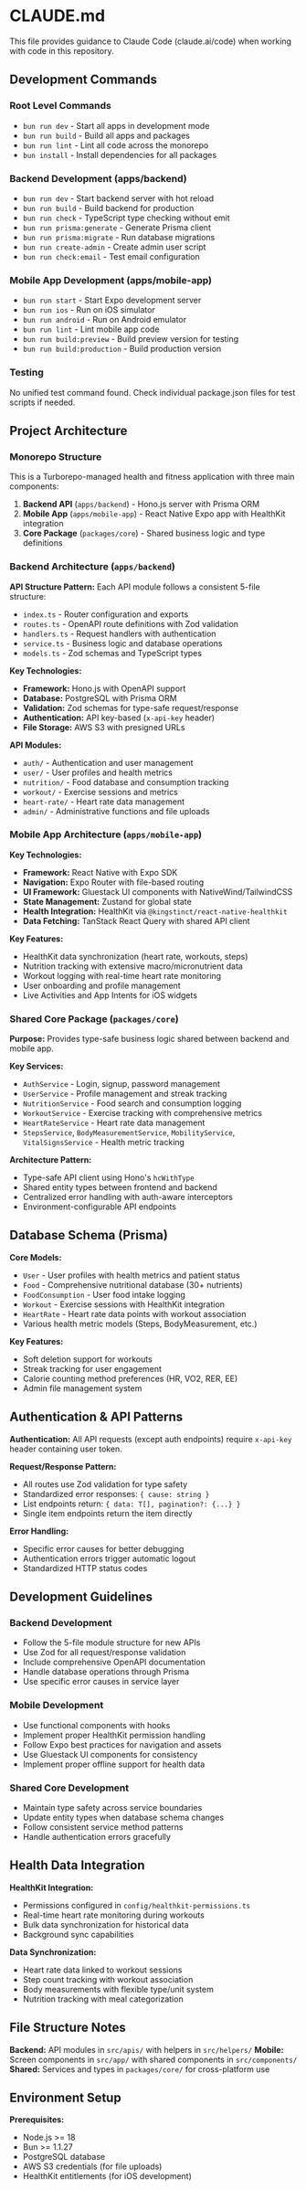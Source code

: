 # CLAUDE.md

This file provides guidance to Claude Code (claude.ai/code) when working with code in this repository.

## Development Commands

### Root Level Commands
- `bun run dev` - Start all apps in development mode
- `bun run build` - Build all apps and packages
- `bun run lint` - Lint all code across the monorepo
- `bun install` - Install dependencies for all packages

### Backend Development (apps/backend)
- `bun run dev` - Start backend server with hot reload
- `bun run build` - Build backend for production
- `bun run check` - TypeScript type checking without emit
- `bun run prisma:generate` - Generate Prisma client
- `bun run prisma:migrate` - Run database migrations
- `bun run create-admin` - Create admin user script
- `bun run check:email` - Test email configuration

### Mobile App Development (apps/mobile-app)
- `bun run start` - Start Expo development server
- `bun run ios` - Run on iOS simulator
- `bun run android` - Run on Android emulator
- `bun run lint` - Lint mobile app code
- `bun run build:preview` - Build preview version for testing
- `bun run build:production` - Build production version

### Testing
No unified test command found. Check individual package.json files for test scripts if needed.

## Project Architecture

### Monorepo Structure
This is a Turborepo-managed health and fitness application with three main components:

1. **Backend API** (`apps/backend`) - Hono.js server with Prisma ORM
2. **Mobile App** (`apps/mobile-app`) - React Native Expo app with HealthKit integration
3. **Core Package** (`packages/core`) - Shared business logic and type definitions

### Backend Architecture (`apps/backend`)

**API Structure Pattern:**
Each API module follows a consistent 5-file structure:
- `index.ts` - Router configuration and exports
- `routes.ts` - OpenAPI route definitions with Zod validation
- `handlers.ts` - Request handlers with authentication
- `service.ts` - Business logic and database operations
- `models.ts` - Zod schemas and TypeScript types

**Key Technologies:**
- **Framework:** Hono.js with OpenAPI support
- **Database:** PostgreSQL with Prisma ORM
- **Validation:** Zod schemas for type-safe request/response
- **Authentication:** API key-based (`x-api-key` header)
- **File Storage:** AWS S3 with presigned URLs

**API Modules:**
- `auth/` - Authentication and user management
- `user/` - User profiles and health metrics
- `nutrition/` - Food database and consumption tracking
- `workout/` - Exercise sessions and metrics
- `heart-rate/` - Heart rate data management
- `admin/` - Administrative functions and file uploads

### Mobile App Architecture (`apps/mobile-app`)

**Key Technologies:**
- **Framework:** React Native with Expo SDK
- **Navigation:** Expo Router with file-based routing
- **UI Framework:** Gluestack UI components with NativeWind/TailwindCSS
- **State Management:** Zustand for global state
- **Health Integration:** HealthKit via `@kingstinct/react-native-healthkit`
- **Data Fetching:** TanStack React Query with shared API client

**Key Features:**
- HealthKit data synchronization (heart rate, workouts, steps)
- Nutrition tracking with extensive macro/micronutrient data
- Workout logging with real-time heart rate monitoring
- User onboarding and profile management
- Live Activities and App Intents for iOS widgets

### Shared Core Package (`packages/core`)

**Purpose:** Provides type-safe business logic shared between backend and mobile app.

**Key Services:**
- `AuthService` - Login, signup, password management
- `UserService` - Profile management and streak tracking
- `NutritionService` - Food search and consumption logging
- `WorkoutService` - Exercise tracking with comprehensive metrics
- `HeartRateService` - Heart rate data management
- `StepsService`, `BodyMeasurementService`, `MobilityService`, `VitalSignsService` - Health metric tracking

**Architecture Pattern:**
- Type-safe API client using Hono's `hcWithType`
- Shared entity types between frontend and backend
- Centralized error handling with auth-aware interceptors
- Environment-configurable API endpoints

## Database Schema (Prisma)

**Core Models:**
- `User` - User profiles with health metrics and patient status
- `Food` - Comprehensive nutritional database (30+ nutrients)
- `FoodConsumption` - User food intake logging
- `Workout` - Exercise sessions with HealthKit integration
- `HeartRate` - Heart rate data points with workout association
- Various health metric models (Steps, BodyMeasurement, etc.)

**Key Features:**
- Soft deletion support for workouts
- Streak tracking for user engagement
- Calorie counting method preferences (HR, VO2, RER, EE)
- Admin file management system

## Authentication & API Patterns

**Authentication:** All API requests (except auth endpoints) require `x-api-key` header containing user token.

**Request/Response Pattern:**
- All routes use Zod validation for type safety
- Standardized error responses: `{ cause: string }`
- List endpoints return: `{ data: T[], pagination?: {...} }`
- Single item endpoints return the item directly

**Error Handling:**
- Specific error causes for better debugging
- Authentication errors trigger automatic logout
- Standardized HTTP status codes

## Development Guidelines

### Backend Development
- Follow the 5-file module structure for new APIs
- Use Zod for all request/response validation
- Include comprehensive OpenAPI documentation
- Handle database operations through Prisma
- Use specific error causes in service layer

### Mobile Development
- Use functional components with hooks
- Implement proper HealthKit permission handling
- Follow Expo best practices for navigation and assets
- Use Gluestack UI components for consistency
- Implement proper offline support for health data

### Shared Core Development
- Maintain type safety across service boundaries
- Update entity types when database schema changes
- Follow consistent service method patterns
- Handle authentication errors gracefully

## Health Data Integration

**HealthKit Integration:**
- Permissions configured in `config/healthkit-permissions.ts`
- Real-time heart rate monitoring during workouts
- Bulk data synchronization for historical data
- Background sync capabilities

**Data Synchronization:**
- Heart rate data linked to workout sessions
- Step count tracking with workout association
- Body measurements with flexible type/unit system
- Nutrition tracking with meal categorization

## File Structure Notes

**Backend:** API modules in `src/apis/` with helpers in `src/helpers/`
**Mobile:** Screen components in `src/app/` with shared components in `src/components/`
**Shared:** Services and types in `packages/core/` for cross-platform use

## Environment Setup

**Prerequisites:**
- Node.js >= 18
- Bun >= 1.1.27
- PostgreSQL database
- AWS S3 credentials (for file uploads)
- HealthKit entitlements (for iOS development)